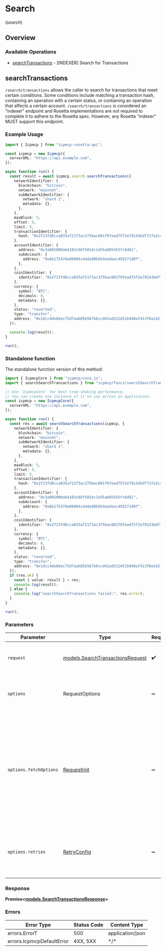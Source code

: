 # Search
(*search*)

## Overview

### Available Operations

* [searchTransactions](#searchtransactions) - [INDEXER] Search for Transactions

## searchTransactions

`/search/transactions` allows the caller to search for transactions that meet certain conditions. Some conditions include matching a transaction hash, containing an operation with a certain status, or containing an operation that affects a certain account. `/search/transactions` is considered an "indexer" endpoint and Rosetta implementations are not required to complete it to adhere to the Rosetta spec. However, any Rosetta "indexer" MUST support this endpoint.

### Example Usage

```typescript
import { Icpmcp } from "icpmcp-rosetta-api";

const icpmcp = new Icpmcp({
  serverURL: "https://api.example.com",
});

async function run() {
  const result = await icpmcp.search.searchTransactions({
    networkIdentifier: {
      blockchain: "bitcoin",
      network: "mainnet",
      subNetworkIdentifier: {
        network: "shard 1",
        metadata: {},
      },
    },
    maxBlock: 5,
    offset: 5,
    limit: 5,
    transactionIdentifier: {
      hash: "0x2f23fd8cca835af21f3ac375bac601f97ead75f2e79143bdf71fe2c4be043e8f",
    },
    accountIdentifier: {
      address: "0x3a065000ab4183c6bf581dc1e55a605455fc6d61",
      subAccount: {
        address: "0x6b175474e89094c44da98b954eedeac495271d0f",
      },
    },
    coinIdentifier: {
      identifier: "0x2f23fd8cca835af21f3ac375bac601f97ead75f2e79143bdf71fe2c4be043e8f:1",
    },
    currency: {
      symbol: "BTC",
      decimals: 8,
      metadata: {},
    },
    status: "reverted",
    type: "transfer",
    address: "0x1dcc4de8dec75d7aab85b567b6ccd41ad312451b948a7413f0a142fd40d49347",
  });

  console.log(result);
}

run();
```

### Standalone function

The standalone function version of this method:

```typescript
import { IcpmcpCore } from "icpmcp/core.js";
import { searchSearchTransactions } from "icpmcp/funcs/searchSearchTransactions.js";

// Use `IcpmcpCore` for best tree-shaking performance.
// You can create one instance of it to use across an application.
const icpmcp = new IcpmcpCore({
  serverURL: "https://api.example.com",
});

async function run() {
  const res = await searchSearchTransactions(icpmcp, {
    networkIdentifier: {
      blockchain: "bitcoin",
      network: "mainnet",
      subNetworkIdentifier: {
        network: "shard 1",
        metadata: {},
      },
    },
    maxBlock: 5,
    offset: 5,
    limit: 5,
    transactionIdentifier: {
      hash: "0x2f23fd8cca835af21f3ac375bac601f97ead75f2e79143bdf71fe2c4be043e8f",
    },
    accountIdentifier: {
      address: "0x3a065000ab4183c6bf581dc1e55a605455fc6d61",
      subAccount: {
        address: "0x6b175474e89094c44da98b954eedeac495271d0f",
      },
    },
    coinIdentifier: {
      identifier: "0x2f23fd8cca835af21f3ac375bac601f97ead75f2e79143bdf71fe2c4be043e8f:1",
    },
    currency: {
      symbol: "BTC",
      decimals: 8,
      metadata: {},
    },
    status: "reverted",
    type: "transfer",
    address: "0x1dcc4de8dec75d7aab85b567b6ccd41ad312451b948a7413f0a142fd40d49347",
  });
  if (res.ok) {
    const { value: result } = res;
    console.log(result);
  } else {
    console.log("searchSearchTransactions failed:", res.error);
  }
}

run();
```

### Parameters

| Parameter                                                                                                                                                                      | Type                                                                                                                                                                           | Required                                                                                                                                                                       | Description                                                                                                                                                                    |
| ------------------------------------------------------------------------------------------------------------------------------------------------------------------------------ | ------------------------------------------------------------------------------------------------------------------------------------------------------------------------------ | ------------------------------------------------------------------------------------------------------------------------------------------------------------------------------ | ------------------------------------------------------------------------------------------------------------------------------------------------------------------------------ |
| `request`                                                                                                                                                                      | [models.SearchTransactionsRequest](../../models/searchtransactionsrequest.md)                                                                                                  | :heavy_check_mark:                                                                                                                                                             | The request object to use for the request.                                                                                                                                     |
| `options`                                                                                                                                                                      | RequestOptions                                                                                                                                                                 | :heavy_minus_sign:                                                                                                                                                             | Used to set various options for making HTTP requests.                                                                                                                          |
| `options.fetchOptions`                                                                                                                                                         | [RequestInit](https://developer.mozilla.org/en-US/docs/Web/API/Request/Request#options)                                                                                        | :heavy_minus_sign:                                                                                                                                                             | Options that are passed to the underlying HTTP request. This can be used to inject extra headers for examples. All `Request` options, except `method` and `body`, are allowed. |
| `options.retries`                                                                                                                                                              | [RetryConfig](../../lib/utils/retryconfig.md)                                                                                                                                  | :heavy_minus_sign:                                                                                                                                                             | Enables retrying HTTP requests under certain failure conditions.                                                                                                               |

### Response

**Promise\<[models.SearchTransactionsResponse](../../models/searchtransactionsresponse.md)\>**

### Errors

| Error Type                | Status Code               | Content Type              |
| ------------------------- | ------------------------- | ------------------------- |
| errors.ErrorT             | 500                       | application/json          |
| errors.IcpmcpDefaultError | 4XX, 5XX                  | \*/\*                     |